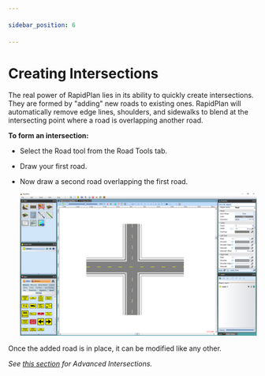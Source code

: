 ```yaml
---

sidebar_position: 6

---
```

# Creating Intersections

The real power of RapidPlan lies in its ability to quickly create intersections. They are formed by "adding" new roads to existing ones. RapidPlan will automatically remove edge lines, shoulders, and sidewalks to blend at the intersecting point where a road is overlapping another road.

**To form an intersection:**

- Select the Road tool from the Road Tools tab.
- Draw your first road.
- Now draw a second road overlapping the first road.

    ![Two_Roads_Overlapping_Creating_an_Intersection](./assets/Two_Roads_Overlapping_Creating_an_Intersection.png)

Once the added road is in place, it can be modified like any other.

*See [this section](/docs/rapid-plan/Advanced%20Intersections/) for Advanced Intersections.*
